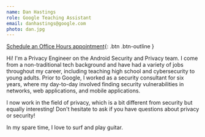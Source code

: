 ```yaml
---
name: Dan Hastings
role: Google Teaching Assistant
email: danhastings@google.com
photo: dan.jpg
---
```


[Schedule an Office Hours appointment](https://calendar.google.com/calendar/u/0/appointments/schedules/AcZssZ1Va35SDN6YTEOp-ULN30xFy6MVlwp2nXf6H-_aVTReJB7jB8HX0CF10GUUOqyMdLBFlzHdz_aj){: .btn .btn-outline }

Hi! I'm a Privacy Engineer on the Android Security and Privacy team. I come from a non-traditional tech background and have had a variety of jobs throughout my career, including teaching high school and cybersecurity to young adults. Prior to Google, I worked as a security consultant for six years, where my day-to-day involved finding security vulnerabilities in networks, web applications, and mobile applications.

I now work in the field of privacy, which is a bit different from security but equally interesting! Don't hesitate to ask if you have questions about privacy or security!

In my spare time, I love to surf and play guitar.
